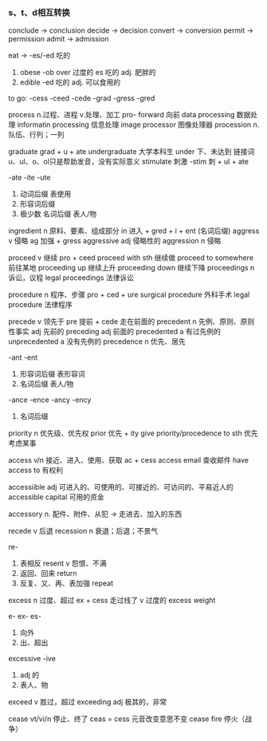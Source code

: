 ### s、t、d相互转换
conclude -> conclusion
decide -> decision
convert -> conversion
permit -> permission
admit -> admission

eat -> -es/-ed 吃的
1. obese -ob over 过度的 es 吃的 adj. 肥胖的
2. edible -ed 吃的 adj. 可以食用的

to go:
-cess
-ceed
-cede
-grad
-gress
-gred

process n.过程、进程 v.处理、加工
pro- forward 向前 
data processing  数据处理
informatin processing 信息处理
image processor 图像处理器
procession n.队伍、行列；一列

graduate grad + u + ate
undergraduate 大学本科生 under 下、未达到
链接词 u、ul、o、ol只是帮助发音，没有实际意义
stimulate 刺激 -stim 刺 + ul + ate

-ate -ite -ute 
1. 动词后缀 表使用
2. 形容词后缀 
3. 极少数 名词后缀 表人/物

ingredient n 原料、要素、组成部分 in 进入 + gred + i + ent (名词后缀)
aggress v 侵略 ag 加强 + gress
aggressive adj 侵略性的 
aggression n 侵略

proceed v 继续 pro + ceed
proceed with sth 继续做
proceed to somewhere 前往某地
proceeding up 继续上升
proceeding down 继续下降
proceedings n 诉讼，议程
legal proceedings 法律诉讼

procedure n 程序、步骤 pro + ced + ure
surgical procedure 外科手术
legal procedure 法律程序

precede v 领先于 pre 提前 + cede 走在前面的
precedent n 先例、原则、原则性事实 adj 先前的
preceding adj 前面的
precedented a 有过先例的
unprecedented a 没有先例的
precedence n 优先、居先

-ant -ent
1. 形容词后缀 表形容词
2. 名词后缀 表人/物

-ance -ence -ancy -ency 
1. 名词后缀

priority n 优先级、优先权 prior 优先 + ity
give priority/procedence to sth 优先考虑某事

access v/n  接近、进入、使用、获取 ac + cess
access email 查收邮件
have access to 有权利

accessiible adj 可进入的、可使用的、可接近的、可访问的、平易近人的
accessible capital 可用的资金

accessory n. 配件、附件、从犯 -> 走进去、加入的东西

recede v 后退
recession n 衰退；后退；不景气

re-
1. 表相反 resent v 怨恨、不满
2. 返回、回来 return
3. 反复、又、再、表加强 repeat

excess n 过度、超过 ex + cess 走过线了 v 过度的
excess weight

e- ex- es-
1. 向外
2. 出、超出

excessive 
-ive
1. adj 的
2. 表人、物

exceed v 胜过，超过 
exceeding adj 极其的，非常

cease vt/vi/n 停止、终了
ceas = cess 元音改变意思不变
cease fire 停火（战争）